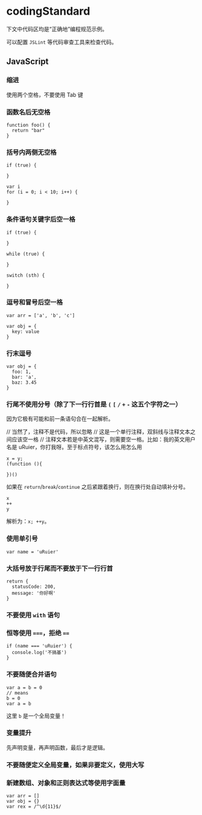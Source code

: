 # codingStandard

下文中代码区均是“正确地”编程规范示例。

可以配置 `JSLint` 等代码审查工具来检查代码。

## JavaScript

### 缩进

使用两个空格，不要使用 Tab 键

### 函数名后无空格

```
function foo() {
  return "bar"
}
```

### 括号内两侧无空格

```
if (true) {

}

var i
for (i = 0; i < 10; i++) {

}
```

### 条件语句关键字后空一格

```
if (true) {

}

while (true) {

}

switch (sth) {

}
```

### 逗号和冒号后空一格

```
var arr = ['a', 'b', 'c']

var obj = {
  key: value
}
```

### 行末逗号

```
var obj = {
  foo: 1,
  bar: 'a',
  baz: 3.45
}
```

### 行尾不使用分号（除了下一行行首是 `(` `[` `/` `+` `-` 这五个字符之一）

因为它极有可能和前一条语句合在一起解析。

// 当然了，注释不是代码，所以忽略
// 这是一个单行注释，双斜线与注释文本之间应该空一格
// 注释文本若是中英文混写，则需要空一格。比如：我的英文用户名是 uRuier，你打我呀。至于标点符号，该怎么用怎么用

```
x = y;
(function (){

})()
```

如果在 `return`/`break`/`continue` 之后紧跟着换行，则在换行处自动填补分号。

```
x
++
y
```

解析为：`x; ++y`。

### 使用单引号

```
var name = 'uRuier'
```

### 大括号放于行尾而不要放于下一行行首

```
return {
  statusCode: 200,
  message: '你好啊'
}
```

### 不要使用 `with` 语句

### 恒等使用 `===`，拒绝 `==`

```
if (name === 'uRuier') {
  console.log('不搞基')
}
```

### 不要随便合并语句

```
var a = b = 0
// means
b = 0
var a = b
```

这里 `b` 是一个全局变量！

### 变量提升

先声明变量，再声明函数，最后才是逻辑。

### 不要随便定义全局变量，如果非要定义，使用大写

### 新建数组、对象和正则表达式等使用字面量

```
var arr = []
var obj = {}
var rex = /^\d{11}$/
```



